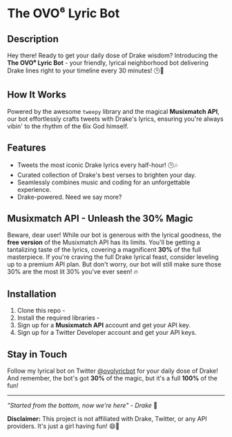 # The OVO⁶ Lyric Bot 

## Description

Hey there! Ready to get your daily dose of Drake wisdom? Introducing the **The OVO⁶ Lyric Bot** - your friendly, lyrical neighborhood bot delivering Drake lines right to your timeline every 30 minutes! 🕒🎤

## How It Works

Powered by the awesome `tweepy` library and the magical **Musixmatch API**, our bot effortlessly crafts tweets with Drake's lyrics, ensuring you're always vibin' to the rhythm of the 6ix God himself.

## Features

- Tweets the most iconic Drake lyrics every half-hour! 🕒🎶
- Curated collection of Drake's best verses to brighten your day.
- Seamlessly combines music and coding for an unforgettable experience.
- Drake-powered. Need we say more?

## Musixmatch API - Unleash the 30% Magic

Beware, dear user! While our bot is generous with the lyrical goodness, the **free version** of the Musixmatch API has its limits. You'll be getting a tantalizing taste of the lyrics, covering a magnificent **30%** of the full masterpiece. If you're craving the full Drake lyrical feast, consider leveling up to a premium API plan. But don't worry, our bot will still make sure those 30% are the most lit 30% you've ever seen! 🔥

## Installation


1. Clone this repo - 
2. Install the required libraries - 
3. Sign up for a **Musixmatch API** account and get your API key.
4. Sign up for a Twitter Developer account and get your API keys.

## Stay in Touch

Follow my lyrical bot on Twitter [@ovolyricbot](https://twitter.com/ovolyricbot) for your daily dose of Drake! And remember, the bot's got **30%** of the magic, but it's a full **100%** of the fun!

---

*"Started from the bottom, now we're here" - Drake* 🚀

**Disclaimer:** This project is not affiliated with Drake, Twitter, or any API providers. It's just a girl having fun! 😄🎈
